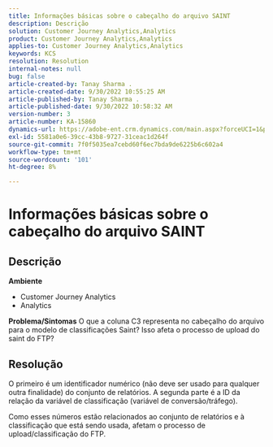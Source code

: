 ```yaml
---
title: Informações básicas sobre o cabeçalho do arquivo SAINT
description: Descrição
solution: Customer Journey Analytics,Analytics
product: Customer Journey Analytics,Analytics
applies-to: Customer Journey Analytics,Analytics
keywords: KCS
resolution: Resolution
internal-notes: null
bug: false
article-created-by: Tanay Sharma .
article-created-date: 9/30/2022 10:55:25 AM
article-published-by: Tanay Sharma .
article-published-date: 9/30/2022 10:58:32 AM
version-number: 3
article-number: KA-15860
dynamics-url: https://adobe-ent.crm.dynamics.com/main.aspx?forceUCI=1&pagetype=entityrecord&etn=knowledgearticle&id=bbc6275e-ae40-ed11-9db1-0022480868ff
exl-id: 5581a0e6-39cc-43b8-9727-31ceac1d264f
source-git-commit: 7f0f5035ea7cebd60f6ec7bda9de6225b6c602a4
workflow-type: tm+mt
source-wordcount: '101'
ht-degree: 8%

---
```


# Informações básicas sobre o cabeçalho do arquivo SAINT

## Descrição

<b>Ambiente</b>
- Customer Journey Analytics
- Analytics



<b>Problema/Sintomas</b>
O que a coluna C3 representa no cabeçalho do arquivo para o modelo de classificações Saint? Isso afeta o processo de upload do saint do FTP?


## Resolução


O primeiro é um identificador numérico (não deve ser usado para qualquer outra finalidade) do conjunto de relatórios. A segunda parte é a ID da relação da variável de classificação (variável de conversão/tráfego).

Como esses números estão relacionados ao conjunto de relatórios e à classificação que está sendo usada, afetam o processo de upload/classificação do FTP.
